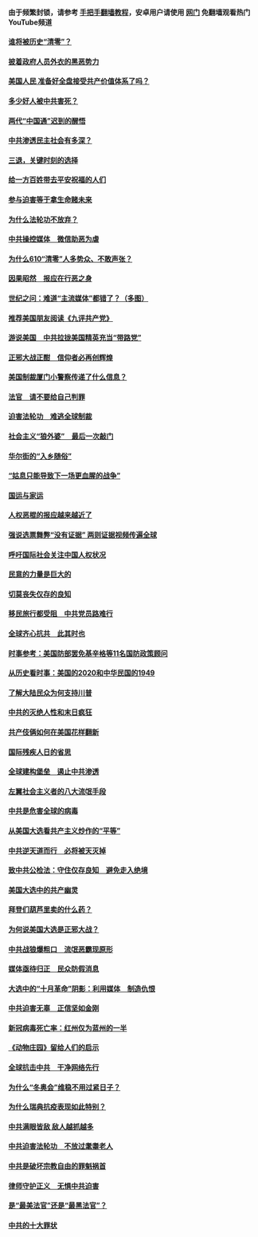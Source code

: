 #### 由于频繁封锁，请参考 [手把手翻墙教程](https://github.com/gfw-breaker/guides/wiki/)，安卓用户请使用 [网门](https://github.com/gfw-breaker/nogfw/blob/master/dl.md?t=01030000) 免翻墙观看热门YouTube频道 

#### [谁将被历史“清零”？](../pages/251/417485.md?t=01030000) 

#### [披着政府人员外衣的黑恶势力](../pages/251/417442.md?t=01030000) 

#### [美国人民 准备好全盘接受共产价值体系了吗？](../pages/251/417491.md?t=01030000) 

#### [多少好人被中共害死？](../pages/251/417144.md?t=01030000) 

#### [两代“中国通”迟到的醒悟](../pages/251/417064.md?t=01030000) 

#### [中共渗透民主社会有多深？](../pages/251/417063.md?t=01030000) 

#### [三退，关键时刻的选择](../pages/251/416969.md?t=01030000) 

#### [给一方百姓带去平安祝福的人们](../pages/251/416941.md?t=01030000) 

#### [参与迫害等于拿生命赌未来](../pages/251/416856.md?t=01030000) 

#### [为什么法轮功不放弃？](../pages/251/416864.md?t=01030000) 

#### [中共操控媒体　微信助恶为虐](../pages/251/416724.md?t=01030000) 

#### [为什么610“清零”人多势众、不敢声张？](../pages/251/416632.md?t=01030000) 

#### [因果昭然　报应在行恶之身](../pages/251/416582.md?t=01030000) 

#### [世纪之问：难道“主流媒体”都错了？（多图）](../pages/251/416571.md?t=01030000) 

#### [推荐美国朋友阅读《九评共产党》](../pages/251/416510.md?t=01030000) 

#### [游说美国　中共拉拢美国精英充当“带路党”](../pages/251/416529.md?t=01030000) 

#### [正邪大战正酣　信仰者必再创辉煌](../pages/251/416433.md?t=01030000) 

#### [美国制裁厦门小警察传递了什么信息？](../pages/251/416432.md?t=01030000) 

#### [法官　请不要给自己判罪](../pages/251/416379.md?t=01030000) 

#### [迫害法轮功　难逃全球制裁](../pages/251/416380.md?t=01030000) 

#### [社会主义“狼外婆”　最后一次敲门](../pages/251/416394.md?t=01030000) 

#### [华尔街的“入乡随俗”](../pages/251/416395.md?t=01030000) 

#### [“姑息只能导致下一场更血腥的战争”](../pages/251/416223.md?t=01030000) 

#### [国运与家运](../pages/251/416224.md?t=01030000) 

#### [人权恶棍的报应越来越近了](../pages/251/416276.md?t=01030000) 

#### [强说选票舞弊“没有证据” 两则证据视频传遍全球](../pages/251/416227.md?t=01030000) 

#### [呼吁国际社会关注中国人权状况](../pages/251/416135.md?t=01030000) 

#### [民意的力量是巨大的](../pages/251/416222.md?t=01030000) 

#### [切莫丧失仅存的良知](../pages/251/416134.md?t=01030000) 

#### [移民旅行都受阻　中共党员路难行](../pages/251/416033.md?t=01030000) 

#### [全球齐心抗共　此其时也](../pages/251/415989.md?t=01030000) 

#### [时事参考：美国防部罢免基辛格等11名国防政策顾问](../pages/251/415970.md?t=01030000) 

#### [从历史看时事：美国的2020和中华民国的1949](../pages/251/415949.md?t=01030000) 

#### [了解大陆民众为何支持川普](../pages/251/415950.md?t=01030000) 

#### [中共的灭绝人性和末日疯狂](../pages/251/415944.md?t=01030000) 

#### [共产伎俩如何在美国花样翻新](../pages/251/415908.md?t=01030000) 

#### [国际残疾人日的省思](../pages/251/415849.md?t=01030000) 

#### [全球建构堡垒　遏止中共渗透](../pages/251/415850.md?t=01030000) 

#### [左翼社会主义者的八大流氓手段](../pages/251/415802.md?t=01030000) 

#### [中共是危害全球的病毒](../pages/251/415569.md?t=01030000) 

#### [从美国大选看共产主义炒作的“平等”](../pages/251/415654.md?t=01030000) 

#### [中共逆天道而行　必将被天灭掉](../pages/251/415626.md?t=01030000) 

#### [致中共公检法：守住仅存良知　避免走入绝境](../pages/251/415627.md?t=01030000) 

#### [美国大选中的共产幽灵](../pages/251/415618.md?t=01030000) 

#### [拜登们葫芦里卖的什么药？](../pages/251/415531.md?t=01030000) 

#### [为何说美国大选是正邪大战？](../pages/251/415530.md?t=01030000) 

#### [中共战狼爆粗口　流氓恶霸现原形](../pages/251/415426.md?t=01030000) 

#### [媒体亟待归正　民众防假消息](../pages/251/415402.md?t=01030000) 

#### [大选中的“十月革命”阴影：利用媒体　制造仇恨](../pages/251/415334.md?t=01030000) 

#### [中共迫害无辜　正信坚如金刚](../pages/251/415307.md?t=01030000) 

#### [新冠病毒死亡率：红州仅为蓝州的一半](../pages/251/415164.md?t=01030000) 

#### [《动物庄园》留给人们的启示](../pages/251/415178.md?t=01030000) 

#### [全球抗击中共　干净网络先行](../pages/251/415096.md?t=01030000) 

#### [为什么“冬奥会”维稳不用过紧日子？](../pages/251/414949.md?t=01030000) 

#### [为什么瑞典抗疫表现如此特别？](../pages/251/414950.md?t=01030000) 

#### [中共满眼皆敌 敌人越抓越多](../pages/251/415053.md?t=01030000) 

#### [中共迫害法轮功　不放过耄耋老人](../pages/251/414994.md?t=01030000) 

#### [中共是破坏宗教自由的罪魁祸首](../pages/251/414901.md?t=01030000) 

#### [律师守护正义　无惧中共迫害](../pages/251/414900.md?t=01030000) 

#### [是“最美法官”还是“最黑法官”？](../pages/251/414885.md?t=01030000) 

#### [中共的十大罪状](../pages/251/414772.md?t=01030000) 

